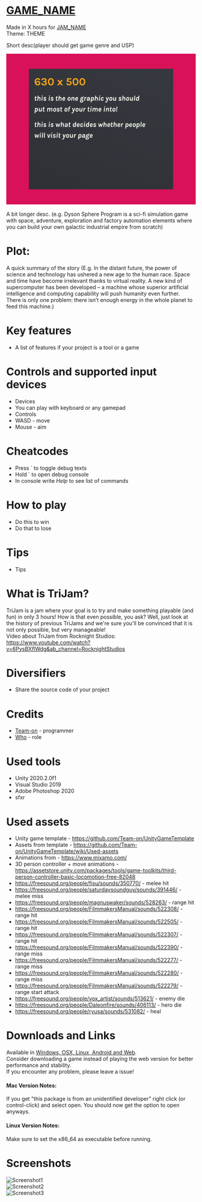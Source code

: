# [GAME_NAME](GAME_LINK)
Made in X hours for [JAM_NAME](JAM_LINK)  
Theme: THEME  

Short desc(player should get game genre and USP)

![Cover](Screenshots/ItchioPage/CoverImage.png) 

A bit longer desc. 
(e.g. Dyson Sphere Program is a sci-fi simulation game with space, adventure, exploration and factory automation elements where you can build your own galactic industrial empire from scratch)


# Plot: 
 A quick summary of the story
 (E.g. In the distant future, the power of science and technology has ushered a new age to the human race. Space and time have become irrelevant thanks to virtual reality. A new kind of supercomputer has been developed – a machine whose superior artificial intelligence and computing capability will push humanity even further. There is only one problem: there isn’t enough energy in the whole planet to feed this machine.)


# Key features
 * A list of features if your project is a tool or a game


# Controls and supported input devices
 * Devices
 * You can play with keyboard or any gamepad
 * Controls
 * WASD - move
 * Mouse - aim
 
 
# Cheatcodes
 * Press ` to toggle debug texts
 * Hold ` to open debug console
 * In console write *Help* to see list of commands


# How to play
 * Do this to win
 * Do that to lose
 
 
# Tips
 * Tips
 
 
# What is TriJam?
TriJam is a jam where your goal is to try and make something playable (and fun) in only 3 hours! How is that even possible, you ask? Well, just look at the history of previous TriJams and we're sure you'll be convinced that it is not only possible, but very manageable!  
Video about TriJam from Rocknight Studios: https://www.youtube.com/watch?v=6PysBXflWdg&ab_channel=RocknightStudios


# Diversifiers
 * Share the source code of your project


# Credits
 * [Team-on](https://github.com/Team-on) - programmer
 * [Who](LINK) - role


# Used tools
 * Unity 2020.2.0f1
 * Visual Studio 2019
 * Adobe Photoshop 2020
 * sfxr


# Used assets
 * Unity game template - https://github.com/Team-on/UnityGameTemplate
 * Assets from template - https://github.com/Team-on/UnityGameTemplate/wiki/Used-assets
 * Animations from - https://www.mixamo.com/
 * 3D person controller + move animations - https://assetstore.unity.com/packages/tools/game-toolkits/third-person-controller-basic-locomotion-free-82048
 * https://freesound.org/people/fisu/sounds/350770/ - melee hit
 * https://freesound.org/people/saturdaysoundguy/sounds/391446/ -  melee miss
 * https://freesound.org/people/magnuswaker/sounds/528263/ - range hit
 * https://freesound.org/people/FilmmakersManual/sounds/522308/ - range hit
 * https://freesound.org/people/FilmmakersManual/sounds/522505/ - range hit
 * https://freesound.org/people/FilmmakersManual/sounds/522307/ - range hit
 * https://freesound.org/people/FilmmakersManual/sounds/522390/ - range miss
 * https://freesound.org/people/FilmmakersManual/sounds/522277/ - range miss
 * https://freesound.org/people/FilmmakersManual/sounds/522280/ - range miss
 * https://freesound.org/people/FilmmakersManual/sounds/522279/ - range start attack
 * https://freesound.org/people/vox_artist/sounds/513621/ - enemy die
 * https://freesound.org/people/Daleonfire/sounds/406113/ - hero die
 * https://freesound.org/people/ryusa/sounds/531082/ - heal
 

 
# Downloads and Links
Available in [Windows, OSX, Linux, Android and Web](GAME_LINK).  
Consider downloading a game instead of playing the web version for better performance and stability.  
If you encounter any problem, please leave a issue!  

#### Mac Version Notes:
If you get "this package is from an unidentified developer" right click (or control-click) and select open. You should now get the option to open anyways.

#### Linux Version Notes:
Make sure to set the x86_64 as executable before running.


# Screenshots
![Screenshot1](Screenshots/Screenshot1.png)  
![Screenshot2](Screenshots/Screenshot2.png)  
![Screenshot3](Screenshots/Screenshot3.png)  
